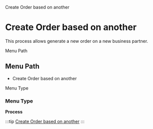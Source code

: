 
Create Order based on another
# Create Order based on another


This process allows generate a new order on a new business partner.

Menu Path
## Menu Path



- Create Order based on another

Menu Type
### Menu Type

**Process**


:::tip
[Create Order based on another](functional-guide/process/process-c_pos-createorderbasedonanother.md)
:::
